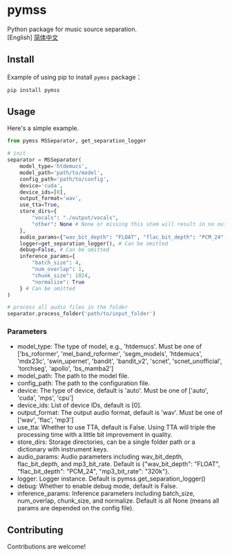 # pymss

Python package for music source separation. <br>
[English]   [简体中文](./README_CN.md)

## Install

Example of using pip to install `pymss` package：

```sh
pip install pymss
```

## Usage

Here's a simple example.
```python
from pymss MSSeparator, get_separation_logger

# init
separator = MSSeparator(
    model_type='htdemucs', 
    model_path='path/to/model',
    config_path='path/to/config',
    device='cuda',
    device_ids=[0],
    output_format='wav',
    use_tta=True,
    store_dirs={
        "vocals": "./output/vocals",
        "other": None # None or missing this stem will result in no output file for this stem. This example will output the vocal's stem in ./output/vocals and ignoring the other(instrumental) stem. Making sure the key(s) match the config file.
    },
    audio_params={"wav_bit_depth": "FLOAT", "flac_bit_depth": "PCM_24", "mp3_bit_rate": "320k"}, # Can be omitted
    logger=get_separation_logger(), # Can be omitted
    debug=False, # Can be omitted
    inference_params={
        "batch_size": 4,
        "num_overlap": 1,
        "chunk_size": 1024,
        "normalize": True
    } # Can be omitted
)

# process all audio files in the folder
separator.process_folder('path/to/input_folder')
```

### Parameters

- model_type: The type of model, e.g., 'htdemucs'. Must be one of 
    ['bs_roformer', 
    'mel_band_roformer', 
    'segm_models', 
    'htdemucs', 
    'mdx23c', 
    'swin_upernet', 
    'bandit', 
    'bandit_v2', 
    'scnet', 
    'scnet_unofficial', 
    'torchseg', 
    'apollo', 
    'bs_mamba2']
- model_path: The path to the model file.
- config_path: The path to the configuration file.
- device: The type of device, default is 'auto'. Must be one of ['auto', 'cuda', 'mps', 'cpu']
- device_ids: List of device IDs, default is [0].
- output_format: The output audio format, default is 'wav'. Must be one of ['wav', 'flac', 'mp3']
- use_tta: Whether to use TTA, default is False. Using TTA will triple the processing time with a little bit improvement in quality.
- store_dirs: Storage directories, can be a single folder path or a dictionary with instrument keys.
- audio_params: Audio parameters including wav_bit_depth, flac_bit_depth, and mp3_bit_rate. Default is {"wav_bit_depth": "FLOAT", "flac_bit_depth": "PCM_24", "mp3_bit_rate": "320k"}.
- logger: Logger instance. Default is pymss.get_separation_logger()
- debug: Whether to enable debug mode, default is False.
- inference_params: Inference parameters including batch_size, num_overlap, chunk_size, and normalize. Default is all None (means all params are depended on the config file).

## Contributing
Contributions are welcome! 